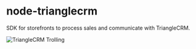 node-trianglecrm
================

SDK for storefronts to process sales and communicate with TriangleCRM.

![TriangleCRM Trolling](http://1.bp.blogspot.com/-RRRpZE314eQ/TkycUFS24II/AAAAAAAAPrM/z1b0peDvG6Q/s1600/troll+face.jpg)



